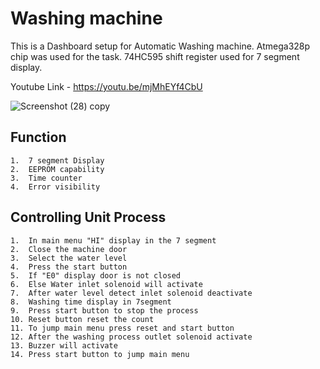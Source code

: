 # Washing machine

This is a Dashboard setup for Automatic Washing machine. Atmega328p chip was used for the task. 74HC595 shift register used for 7 segment display.

Youtube Link - https://youtu.be/mjMhEYf4CbU

![Screenshot (28) copy](https://user-images.githubusercontent.com/126350818/221586056-50a6d41e-8dff-4f25-a6ea-87ef66f4b395.jpg)


## Function
    1.  7 segment Display
    2.  EEPROM capability
    3.  Time counter
    4.  Error visibility

## Controlling Unit Process

    1.  In main menu "HI" display in the 7 segment
    2.  Close the machine door
    3.  Select the water level
    4.  Press the start button
    5.  If "E0" display door is not closed
    6.  Else Water inlet solenoid will activate
    7.  After water level detect inlet solenoid deactivate
    8.  Washing time display in 7segment
    9.  Press start button to stop the process
    10. Reset button reset the count
    11. To jump main menu press reset and start button
    12. After the washing process outlet solenoid activate
    13. Buzzer will activate
    14. Press start button to jump main menu
